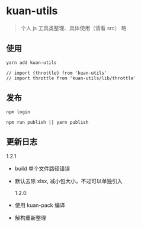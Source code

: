 # kuan-utils

> 个人 js 工具类整理、具体使用（请看 src） 略

## 使用

```
yarn add kuan-utils

// import {throttle} from 'kuan-utils'
// import throttle from 'kuan-utils/lib/throttle'
```

## 发布

```
npm login

npm run publish || yarn publish
```

## 更新日志

1.2.1

- build 单个文件路径错误
- 默认去除 xlsx, 减小包大小，不过可以单独引入

  1.2.0

- 使用 kuan-pack 编译
- 解构重新整理
